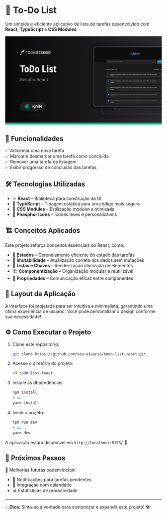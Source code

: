 # 📌 To-Do List

Um simples e eficiente aplicativo de lista de tarefas desenvolvido com **React**, **TypeScript** e **CSS Modules**.

![To-Do List](images/todo_list_react.png)

## 🚀 Funcionalidades

✅ Adicionar uma nova tarefa<br>
✅ Marcar e desmarcar uma tarefa como concluída<br>
✅ Remover uma tarefa da listagem<br>
✅ Exibir progresso de conclusão das tarefas

## 🛠 Tecnologias Utilizadas

- ⚛️ **React** – Biblioteca para construção da UI
- 📜 **TypeScript** – Tipagem estática para um código mais seguro
- 🎨 **CSS Modules** – Estilização modular e otimizada
- 🔗 **Phosphor Icons** – Ícones leves e personalizáveis

## 🏗 Conceitos Aplicados

Este projeto reforça conceitos essenciais do React, como:

- 📌 **Estados** – Gerenciamento eficiente do estado das tarefas
- 🔄 **Imutabilidade** – Atualização correta dos dados sem mutações
- 🔑 **Listas e Chaves** – Renderização otimizada de elementos
- 🏗 **Componentização** – Organização modular e reutilizável
- 🎯 **Propriedades** – Comunicação eficaz entre componentes

## 🎨 Layout da Aplicação

A interface foi projetada para ser intuitiva e minimalista, garantindo uma ótima experiência de usuário. Você pode personalizar o design conforme sua necessidade!

## ⚙️ Como Executar o Projeto

1. Clone este repositório:

   ```bash
   git clone https://github.com/seu-usuario/todo-list-react.git
   ```

2. Acesse o diretório do projeto:

   ```bash
   cd todo-list-react
   ```

3. Instale as dependências:

   ```bash
   npm install
   # ou
   yarn install
   ```

4. Inicie o projeto:
   ```bash
   npm run dev
   # ou
   yarn dev
   ```

A aplicação estará disponível em `http://localhost:5173/` 🚀

## 📌 Próximos Passos

🚀 Melhorias futuras podem incluir:

- 🔔 Notificações para tarefas pendentes
- 📅 Integração com calendário
- 📊 Estatísticas de produtividade

---

💡 **Dica:** Sinta-se à vontade para customizar e expandir este projeto! 🛠️
